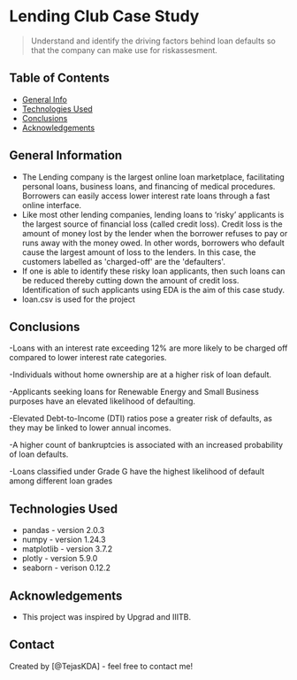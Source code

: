 # Lending Club Case Study
> Understand and identify the driving factors behind loan defaults so that the company can make use for riskassesment.


## Table of Contents
* [General Info](#general-information)
* [Technologies Used](#technologies-used)
* [Conclusions](#conclusions)
* [Acknowledgements](#acknowledgements)


## General Information
- The Lending  company is the largest online loan marketplace, facilitating personal loans, business loans, and financing of 
  medical procedures. Borrowers can easily access lower interest rate loans through a fast online interface.
- Like most other lending companies, lending loans to ‘risky’ applicants is the largest source of financial loss (called 
  credit loss). Credit loss is the amount of money lost by the lender when the borrower refuses to pay or runs away with the 
  money owed. In other words, borrowers who default cause the largest amount of loss to the lenders. In this case, the 
  customers labelled as 'charged-off' are the 'defaulters'. 
- If one is able to identify these risky loan applicants, then such loans can be reduced thereby cutting down the amount of 
  credit loss. Identification of such applicants using EDA is the aim of this case study.
- loan.csv is used for the project


## Conclusions
-Loans with an interest rate exceeding 12% are more likely to be charged off compared to lower interest rate categories.

-Individuals without home ownership are at a higher risk of loan default.

-Applicants seeking loans for Renewable Energy and Small Business purposes have an elevated likelihood of defaulting.

-Elevated Debt-to-Income (DTI) ratios pose a greater risk of defaults, as they may be linked to lower annual incomes.

-A higher count of bankruptcies is associated with an increased probability of loan defaults.

-Loans classified under Grade G have the highest likelihood of default among different loan grades

## Technologies Used
- pandas - version 2.0.3
- numpy - version 1.24.3
- matplotlib - version 3.7.2
- plotly - version 5.9.0
- seaborn - verison 0.12.2



## Acknowledgements

- This project was inspired by Upgrad and IIITB.



## Contact
Created by [@TejasKDA] - feel free to contact me!



